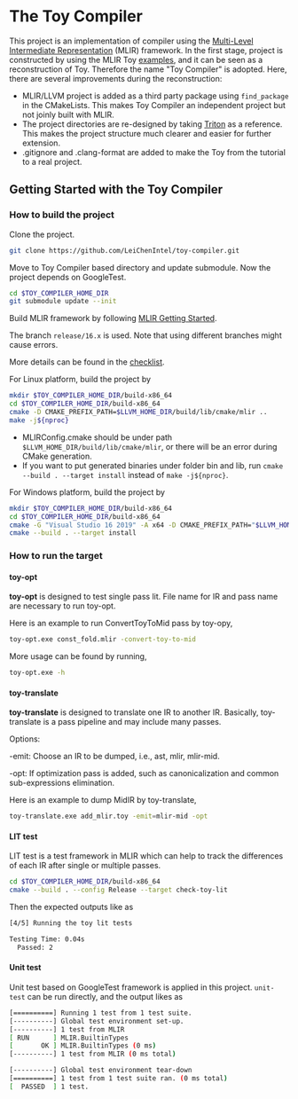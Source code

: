 # The Toy Compiler

This project is an implementation of compiler using
the [Multi-Level Intermediate Representation](https://mlir.llvm.org/) (MLIR)
framework. In the first stage, project is constructed by using the MLIR
Toy [examples](https://github.com/llvm/llvm-project/tree/main/mlir/docs/Tutorials/Toy), and it can be seen as a
reconstruction of Toy. Therefore the name "Toy Compiler" is adopted. Here, there are several improvements during the
reconstruction:

* MLIR/LLVM project is added as a third party package using `find_package` in the CMakeLists. This makes Toy
  Compiler an independent project but not joinly built with MLIR.
* The project directories are re-designed by taking [Triton](https://github.com/openai/triton) as a reference. This makes
  the project structure much clearer and easier for further extension.
* .gitignore and .clang-format are added to make the Toy from the tutorial to a real project.

## Getting Started with the Toy Compiler

### How to build the project

Clone the project.

```bash
git clone https://github.com/LeiChenIntel/toy-compiler.git
```

Move to Toy Compiler based directory and update submodule. Now the project depends on GoogleTest.

```bash
cd $TOY_COMPILER_HOME_DIR
git submodule update --init
```

Build MLIR framework by following [MLIR Getting Started](https://mlir.llvm.org/getting_started/).

The branch `release/16.x` is used. Note that using different branches might cause errors.

More details can be found in the [checklist](docs/checklist.md).

For Linux platform, build the project by

```bash
mkdir $TOY_COMPILER_HOME_DIR/build-x86_64
cd $TOY_COMPILER_HOME_DIR/build-x86_64
cmake -D CMAKE_PREFIX_PATH=$LLVM_HOME_DIR/build/lib/cmake/mlir ..
make -j${nproc}
```

* MLIRConfig.cmake should be under path `$LLVM_HOME_DIR/build/lib/cmake/mlir`, or there will be an error during CMake
  generation.
* If you want to put generated binaries under folder bin and lib, run `cmake --build . --target install` instead
  of `make -j${nproc}`.

For Windows platform, build the project by

```bash
mkdir $TOY_COMPILER_HOME_DIR/build-x86_64
cd $TOY_COMPILER_HOME_DIR/build-x86_64
cmake -G "Visual Studio 16 2019" -A x64 -D CMAKE_PREFIX_PATH="$LLVM_HOME_DIR/build/lib/cmake/mlir" -D CMAKE_BUILD_TYPE=Release ..
cmake --build . --target install
```

### How to run the target

#### toy-opt

**toy-opt** is designed to test single pass lit. File name for IR and pass name are necessary to run toy-opt.

Here is an example to run ConvertToyToMid pass by toy-opy,
```bash
toy-opt.exe const_fold.mlir -convert-toy-to-mid
```

More usage can be found by running,

```bash
toy-opt.exe -h
```

#### toy-translate

**toy-translate** is designed to translate one IR to another IR. Basically, toy-translate is a pass pipeline and may
include many passes.

Options:

-emit: Choose an IR to be dumped, i.e., ast, mlir, mlir-mid.

-opt: If optimization pass is added, such as canonicalization and common sub-expressions elimination.

Here is an example to dump MidIR by toy-translate,
```bash
toy-translate.exe add_mlir.toy -emit=mlir-mid -opt
```

#### LIT test

LIT test is a test framework in MLIR which can help to track the differences of each IR after single or multiple passes.

```bash
cd $TOY_COMPILER_HOME_DIR/build-x86_64
cmake --build . --config Release --target check-toy-lit
```

Then the expected outputs like as

```bash
[4/5] Running the toy lit tests

Testing Time: 0.04s
  Passed: 2
```

#### Unit test

Unit test based on GoogleTest framework is applied in this project. `unit-test` can be run directly, and the output
likes as

```bash
[==========] Running 1 test from 1 test suite.
[----------] Global test environment set-up.
[----------] 1 test from MLIR
[ RUN      ] MLIR.BuiltinTypes
[       OK ] MLIR.BuiltinTypes (0 ms)
[----------] 1 test from MLIR (0 ms total)

[----------] Global test environment tear-down
[==========] 1 test from 1 test suite ran. (0 ms total)
[  PASSED  ] 1 test.
```
